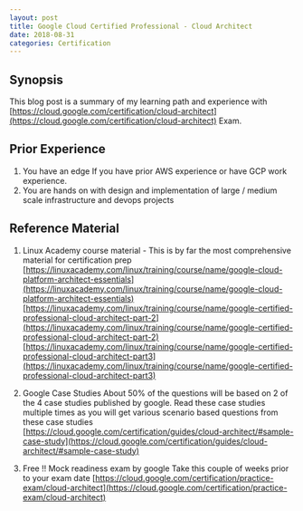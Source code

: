 ```yaml
---
layout: post
title: Google Cloud Certified Professional - Cloud Architect
date: 2018-08-31
categories: Certification
---
```


## Synopsis
This blog post is a summary of my learning path and experience with 
[https://cloud.google.com/certification/cloud-architect](https://cloud.google.com/certification/cloud-architect) Exam.

## Prior Experience
1. You have an edge If you have prior AWS experience or have GCP work experience.
2. You are hands on with design and implementation of large / medium scale infrastructure and devops projects

## Reference Material
1. Linux Academy course material - This is by far the most comprehensive material for certification prep
[https://linuxacademy.com/linux/training/course/name/google-cloud-platform-architect-essentials](https://linuxacademy.com/linux/training/course/name/google-cloud-platform-architect-essentials)
[https://linuxacademy.com/linux/training/course/name/google-certified-professional-cloud-architect-part-2](https://linuxacademy.com/linux/training/course/name/google-certified-professional-cloud-architect-part-2)
[https://linuxacademy.com/linux/training/course/name/google-certified-professional-cloud-architect-part3](https://linuxacademy.com/linux/training/course/name/google-certified-professional-cloud-architect-part3)

2. Google Case Studies
About 50% of the questions will be based on 2 of the 4 case studies published by google.
Read these case studies multiple times as you will get various scenario based questions from these case studies 
[https://cloud.google.com/certification/guides/cloud-architect/#sample-case-study](https://cloud.google.com/certification/guides/cloud-architect/#sample-case-study)

3. Free !! Mock readiness exam by google
Take this couple of weeks prior to your exam date
[https://cloud.google.com/certification/practice-exam/cloud-architect](https://cloud.google.com/certification/practice-exam/cloud-architect)

